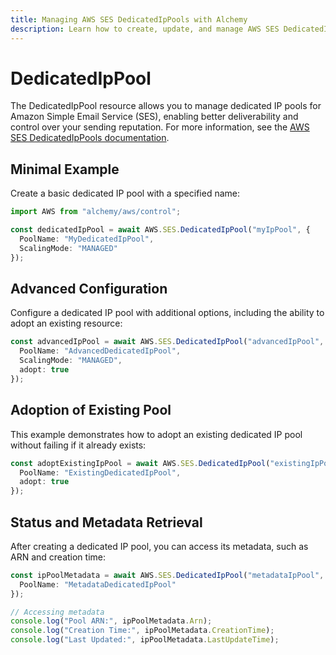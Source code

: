 ```yaml
---
title: Managing AWS SES DedicatedIpPools with Alchemy
description: Learn how to create, update, and manage AWS SES DedicatedIpPools using Alchemy Cloud Control.
---
```


# DedicatedIpPool

The DedicatedIpPool resource allows you to manage dedicated IP pools for Amazon Simple Email Service (SES), enabling better deliverability and control over your sending reputation. For more information, see the [AWS SES DedicatedIpPools documentation](https://docs.aws.amazon.com/ses/latest/userguide/).

## Minimal Example

Create a basic dedicated IP pool with a specified name:

```ts
import AWS from "alchemy/aws/control";

const dedicatedIpPool = await AWS.SES.DedicatedIpPool("myIpPool", {
  PoolName: "MyDedicatedIpPool",
  ScalingMode: "MANAGED"
});
```

## Advanced Configuration

Configure a dedicated IP pool with additional options, including the ability to adopt an existing resource:

```ts
const advancedIpPool = await AWS.SES.DedicatedIpPool("advancedIpPool", {
  PoolName: "AdvancedDedicatedIpPool",
  ScalingMode: "MANAGED",
  adopt: true
});
```

## Adoption of Existing Pool

This example demonstrates how to adopt an existing dedicated IP pool without failing if it already exists:

```ts
const adoptExistingIpPool = await AWS.SES.DedicatedIpPool("existingIpPool", {
  PoolName: "ExistingDedicatedIpPool",
  adopt: true
});
```

## Status and Metadata Retrieval

After creating a dedicated IP pool, you can access its metadata, such as ARN and creation time:

```ts
const ipPoolMetadata = await AWS.SES.DedicatedIpPool("metadataIpPool", {
  PoolName: "MetadataDedicatedIpPool"
});

// Accessing metadata
console.log("Pool ARN:", ipPoolMetadata.Arn);
console.log("Creation Time:", ipPoolMetadata.CreationTime);
console.log("Last Updated:", ipPoolMetadata.LastUpdateTime);
```